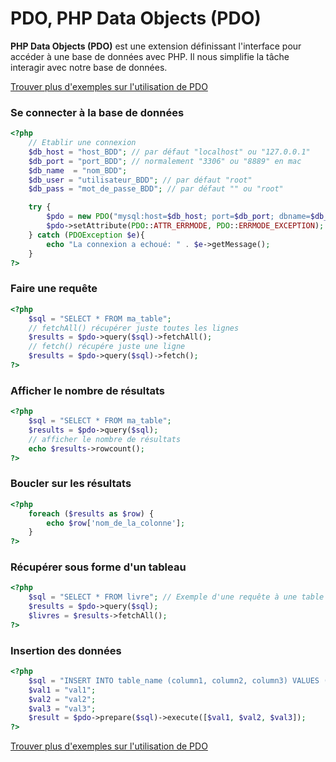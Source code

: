 # PDO, PHP Data Objects (PDO)

**PHP Data Objects (PDO)** est une extension définissant l'interface pour accéder à une base de données avec PHP. Il nous simplifie la tâche interagir avec notre base de données.

[Trouver plus d'exemples sur l'utilisation de PDO](https://phpdelusions.net/pdo_examples)

### Se connecter à la base de données

```php
<?php  
	// Etablir une connexion
    $db_host = "host_BDD"; // par défaut "localhost" ou "127.0.0.1"
    $db_port = "port_BDD"; // normalement "3306" ou "8889" en mac
    $db_name  = "nom_BDD"; 
    $db_user = "utilisateur_BDD"; // par défaut "root"
    $db_pass = "mot_de_passe_BDD"; // par défaut "" ou "root"

    try {
        $pdo = new PDO("mysql:host=$db_host; port=$db_port; dbname=$db_name", $db_user, $db_pass);
        $pdo->setAttribute(PDO::ATTR_ERRMODE, PDO::ERRMODE_EXCEPTION);
    } catch (PDOException $e){
        echo "La connexion a echoué: " . $e->getMessage();
    }
?>
```



### Faire une requête

```php
<?php  
    $sql = "SELECT * FROM ma_table";
	// fetchAll() récupérer juste toutes les lignes
	$results = $pdo->query($sql)->fetchAll();
	// fetch() récupére juste une ligne
	$results = $pdo->query($sql)->fetch();
?>    
```



### Afficher le nombre de résultats

```php
<?php  
    $sql = "SELECT * FROM ma_table";
    $results = $pdo->query($sql);
    // afficher le nombre de résultats
    echo $results->rowcount();
?> 
```



### Boucler sur les résultats

```php
<?php  
    foreach ($results as $row) {
        echo $row['nom_de_la_colonne']; 
    }
?>
```



### Récupérer sous forme d'un tableau

```php
<?php  
    $sql = "SELECT * FROM livre"; // Exemple d'une requête à une table appelée livre
	$results = $pdo->query($sql);
	$livres = $results->fetchAll();
?>    
```



### Insertion des données

```php
<?php  
	$sql = "INSERT INTO table_name (column1, column2, column3) VALUES (?,?,?)";
    $val1 = "val1";
    $val2 = "val2";
    $val3 = "val3";
    $result = $pdo->prepare($sql)->execute([$val1, $val2, $val3]);
?>
```

[Trouver plus d'exemples sur l'utilisation de PDO](https://phpdelusions.net/pdo_examples)